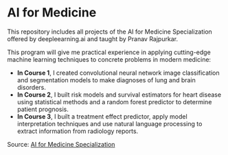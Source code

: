 # AI for Medicine
This repository includes  all projects of the AI for Medicine Specialization offered by deepleearning.ai and taught by Pranav Rajpurkar.  

This program will give me practical experience in applying cutting-edge machine learning techniques to concrete problems in modern medicine:

- **In Course 1**, I created convolutional neural network image classification and segmentation models to make diagnoses of lung and brain disorders. 
- **In Course 2**, I built risk models and survival estimators for heart disease using statistical methods and a random forest predictor to determine patient prognosis. 
- **In Course 3**, I built a treatment effect predictor, apply model interpretation techniques and use natural language processing to extract information from radiology reports.


Source: [AI for Medicine Specialization](https://www.coursera.org/specializations/ai-for-medicine)
